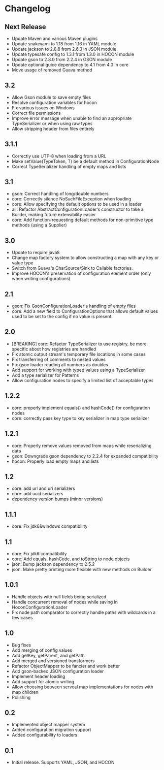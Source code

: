 Changelog
========

Next Release
------------
- Update Maven and various Maven plugins
- Update snakeyaml to 1.18 from 1.16 in YAML module
- Update jackson to 2.8.8 from 2.6.3 in JSON module
- Update typesafe config to 1.3.1 from 1.3.0 in HOCON module
- Update gson to 2.8.0 from 2.2.4 in GSON module
- Update optional guice dependency to 4.1 from 4.0 in core
- Move usage of removed Guava method

3.2
---
- Allow Gson module to save empty files
- Resolve configuration variables for hocon
- Fix various issues on Windows
- Correct file permissions
- Improve error message when unable to find an appropriate TypeSerializer or when using raw types
- Allow stripping header from files entirely

3.1.1
-----
- Correctly use UTF-8 when loading from a URL
- Make setValue(TypeToken, T) be a default method in ConfigurationNode
- Correct TypeSerializer handling of empty maps and lists

3.1
---
- gson: Correct handling of long/double numbers
- core: Correctly silence NoSuchFileException when loading
- core: Allow specifying the default options to be used in a loader
- all: Refactor AbstractConfigurationLoader's constructor to take a Builder, making future extensibility easier
- core: Add function-requesting default methods for non-primitive type methods (using a Supplier)

3.0
---
- Update to require java8
- Change map factory system to allow constructing a map with any key or value type
- Switch from Guava's CharSource/Sink to Callable factories.
- Improve HOCON's preservation of configuration element order (only when writing configurations)

2.1
---
- gson: Fix GsonConfigurationLoader's handling of empty files
- core: Add a new field to ConfigurationOptions that allows default values used to be set to the config if no value is present.

2.0
---
- [BREAKING] core: Refactor TypeSerializer to use registry, be more specific about how registries are handled
- Fix atomic output stream's temporary file locations in some cases
- Fix transferring of comments to nested values
- Fix gson loader reading all numbers as doubles
- Add support for working with typed values using a TypeSerializer
- Add a type serializer for Patterns
- Allow configuration nodes to specify a limited list of acceptable types

1.2.2
-----
- core: properly implement equals() and hashCode() for configuration nodes
- core: correctly pass key type to key serializer in map type serializer

1.2.1
-----
- core: Properly remove values removed from maps while reserializing data
- gson: Downgrade gson dependency to 2.2.4 for expanded compatibility
- hocon: Properly load empty maps and lists

1.2
---
- core: add url and uri serializers
- core: add uuid serializers
- dependency version bumps (minor versions)


1.1.1
----
- core: Fix jdk6&windows compatibility

1.1
---
- core: Fix jdk6 compatibility
- core: Add equals, hashCode, and toString to node objects
- json: Bump jackson dependency to 2.5.2
- json: Make pretty printing more flexible with new methods on Builder

1.0.1
-----
- Handle objects with null fields being serialized
- Handle concurrent removal of nodes while saving in HoconConfigurationLoader
- Fix node path comparator to correctly handle paths with wildcards in a few cases

1.0
---
- Bug fixes
- Add merging of config values
- Add getKey, getParent, and getPath
- Add merged and versioned transformers
- Refactor ObjectMapper to be fancier and work better
- Add gson-backed JSON configuration loader
- Implement header loading
- Add support for atomic writing
- Allow choosing between serveal map implementations for nodes with map children
- Polishing

0.2
---
- Implemented object mapper system
- Added configuration migration support
- Added configurability to loaders

0.1
---
- Initial release. Supports YAML, JSON, and HOCON
